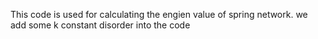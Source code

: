 This code is used for calculating the engien value of spring network.
we add some k constant disorder into the code

